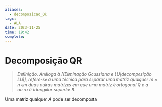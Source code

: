 ```yaml
---
aliases:
  - decomposicao_QR
tags:
  - ALA
date: 2023-11-25
time: 19:42
complete:
---
```

$\newcommand\mycolv[1]{\begin{bmatrix}#1\end{bmatrix}}$
# Decomposição QR

> $\textit{Definição.}$ *Análoga à [[Eliminação Gaussiana e LU|decomposição LU]], refere-se a uma técnica para separar uma matriz qualquer $m\times n$ em duas outras matrizes em que uma matriz é ortogonal $Q$ e a outra é triangular superior $R$.*

Uma matriz qualquer $A$ pode ser decomposta






